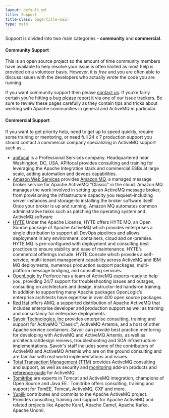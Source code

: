 ```yaml
---
layout: default_md
title: Support
title-class: page-title-main
type: main
---
```

Support is divided into two main categories - **community** and **commercial**.

#### Community Support

This is an open source project so the amount of time community members have available to help resolve your issue is often limited as most help is provided on a volunteer basis. However, it is *free* and you are often able to discuss issues with the developers who actually wrote the code you are running.

If you want community support then please [contact us](contact). If you’re fairly certain you’re hitting a bug [please report it](issues) via one of our issue trackers. Be sure to review these pages carefully as they contain tips and tricks about working with Apache communities in general and ActiveMQ in particular.

#### Commercial Support <a class="anchor" name="commercial-support"></a>

If you want to get priority help, need to get up to speed quickly, require some training or mentoring, or need full 24 x 7 production support you should contact a commercial company specializing in ActiveMQ support such as...

* [apifocal](https://apifocal.com) is a Professional Services company. Headquartered near Washington, DC, USA, APIfocal provides consulting and training for leveraging the Apache Integration stack and commercial ESBs at large scale, adding automation and devops capabilities.
* [Amazon Web Services](https://aws.amazon.com/) provides [Amazon MQ](https://aws.amazon.com/amazon-mq/), a managed message broker service for Apache ActiveMQ "Classic" in the cloud. Amazon MQ manages the work involved in setting up an ActiveMQ message broker, from provisioning the infrastructure capacity you request–including server instances and storage–to installing the broker software itself. Once your broker is up and running, Amazon MQ automates common administrative tasks such as patching the operating system and ActiveMQ software
* [HYTE](https://hyte.io/activemq-support/) Under the Apache License, HYTE offers HYTE MQ, an Open Source package of Apache ActiveMQ which provides enterprises a single distribution to support all DevOps pipelines and allows deployment in any environment: containers, cloud and on-premise. HYTE MQ is pre-configured with deployment and consulting best practices to ensure stability and ease of maintenance.  HYTE’s commercial offerings include: HYTE Console which provides a self-service, multi-tenant management capability across ActiveMQ and IBM MQ deployments, numerous production support packages, multi-platform message bridging, and consulting services.
* [OpenLogic](http://www.openlogic.com/) by Perforce has a team of ActiveMQ experts ready to help you, providing  24/7 support for troubleshooting issues and outages, consulting on architecture and design, instructor-led hands-on training. In addition to supporting many Apache packages OpenLogic’s enterprise architects have expertise in over 400 open source packages.
* [Red Hat](https://www.redhat.com/en/technologies/jboss-middleware/amq) offers AMQ, a supported distribution of Apache ActiveMQ that includes enterprise developer and production support as well as training and consultancy for enterprise deployments.
* [Savoir Technologies, Inc](http://www.savoirtech.com) provides enterprise consulting, training and support for ActiveMQ "Classic", ActiveMQ Artemis, and a host of other Apache service containers. Savoir can provide best practice mentoring for developing with ActiveMQ and ActiveMQ Artemis, as well as architectural/design reviews, troubleshooting and SOA infrastructure implementations. Savoir's staff includes some of the contributors of ActiveMQ and ActiveMQ Artemis who are on the ground consulting and are familiar with real world implementations and issues.
* [Total Transaction Management (TTM)](http://www.ttmsolutions.com/) provides ActiveMQ consulting and support, as well as security and [monitoring](http://www.ttmsolutions.com/Transactional_Software_Solutions/Active_Monitor_AMon.php/) add-on products and [reference guide](http://www.ttmsolutions.com/Apache_Software/ActiveMQ_Reference_Guide.php) for ActiveMQ.
* [Tomitribe](http://tomitribe.com) are experts in Tomcat and ActiveMQ integration, champions of Open Source and Java EE.  Tomitribe offers consulting, training and support for TomEE, Tomcat, ActiveMQ, CXF and more.
* [Yupiik](https://www.yupiik.com) contributes and commits to the Apache ActiveMQ project. Provides consulting, training and support for Apache ActiveMQ and related projects like Apache Karaf, Apache Camel, Apache Kafka, Apache Unomi.
